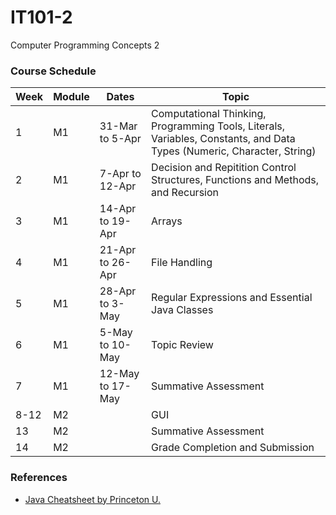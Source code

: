 # IT101-2
Computer Programming Concepts 2

### Course Schedule

|Week|Module|Dates|Topic|
|-|-|-|-|
|1|M1|31-Mar to 5-Apr|Computational Thinking, Programming Tools, Literals, Variables, Constants, and Data Types (Numeric, Character, String)|
|2|M1|7-Apr to 12-Apr| Decision and Repitition Control Structures, Functions and Methods, and Recursion|
|3|M1|14-Apr to 19-Apr| Arrays|
|4|M1|21-Apr to 26-Apr| File Handling|
|5|M1|28-Apr to 3-May| Regular Expressions and Essential Java Classes|
|6|M1|5-May to 10-May| Topic Review|
|7|M1|12-May to 17-May| Summative Assessment|
|8-12|M2| |GUI|
|13|M2| | Summative Assessment|
|14|M2| | Grade Completion and Submission|

### References

* [Java Cheatsheet by Princeton U.](https://introcs.cs.princeton.edu/java/11cheatsheet/)
